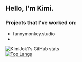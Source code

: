 ## Hello, I'm Kimi.

### Projects that I've worked on:
* funnymonkey.studio
* 
![KimiJok1's GitHub stats](https://github-readme-stats.vercel.app/api?username=KimiJok1&show_icons=true&theme=material-palenight&hide_border=true)
<br>
[![Top Langs](https://github-readme-stats.vercel.app/api/top-langs/?username=KimiJok1&layout=compact&theme=material-palenight&hide_border=true)](https://github.com/anuraghazra/github-readme-stats)
